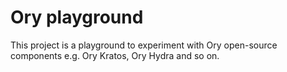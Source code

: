 # Ory playground

This project is a playground to experiment with Ory open-source components e.g. Ory Kratos, Ory Hydra and so on.

